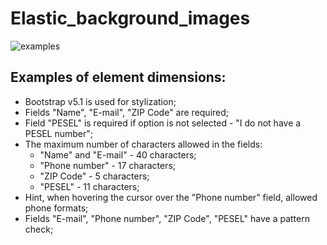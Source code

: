 # Elastic_background_images

![examples](https://user-images.githubusercontent.com/48514587/173414570-53f01042-86e9-4610-95da-dc8bd0cefbc8.gif)

## Examples of element dimensions:
- Bootstrap v5.1 is used for stylization;
- Fields "Name", "E-mail", "ZIP Code" are required;
- Field "PESEL" is required if option is not selected - "I do not have a PESEL number";
- The maximum number of characters allowed in the fields: 
    - "Name" and "E-mail" - 40 characters;
    - "Phone number" - 17 characters;
    - "ZIP Code" - 5 characters;
    - "PESEL" - 11 characters;
- Hint, when hovering the cursor over the "Phone number" field, allowed phone formats;
- Fields "E-mail", "Phone number", "ZIP Code", "PESEL" have a pattern check;
